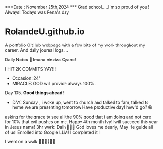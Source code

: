 ***Date : November 25th,2024 *** Grad school.....I'm so proud of you ! Always! Todays was Rena's day
# RolandeU.github.io

A portfolio GitHub webpage with a few bits of my work throughout my career. And daily journal logs....

Daily Notes
💚 Imana ninziza Cyane! 

I HIT 2K COMMITS YAY!!!

- Occasion: 24'
- MIRACLE: GOD will provide always 100%.

Day 105. **Good things ahead!** 
- DAY: Sunday , i woke up, went to church and talked to fam, talked to home we are presenting tomorrow
Have productive day!  how'd go? 😀

asking for the grace to see all the 90% good that i am doing and not care for 10% that evil pushes on me. Happy 4th month Ivy!I will succeed this year in Jesus name!
3hr work: Daily💚💚💚
God loves me dearly, May He guide all of  us!
Enrolled into Google LLM! I completed it!!

I went on a walk 💚💚💚💚💚💚
